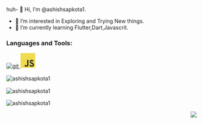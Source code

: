 huh- 👋 Hi, I’m @ashishsapkota1.
- 👀 I’m interested in Exploring and Trying New things.
- 🌱 I’m currently learning Flutter,Dart,Javascrit.

<!-- Languages and Tools -->
<h3 align="left">Languages and Tools:</h3>

<p align="left">
 
 <!--Git-->
  <a href="https://git-scm.com/" target="_blank" rel="noreferrer">
    <img src="https://www.vectorlogo.zone/logos/git-scm/git-scm-icon.svg" alt="git" width="40" height="40"/>
  </a>
<!--JavaScript-->
  <a href="https://developer.mozilla.org/en-US/docs/Web/JavaScript" target="_blank" rel="noreferrer">
    <img src="https://raw.githubusercontent.com/devicons/devicon/master/icons/javascript/javascript-original.svg" alt="javascript" width="40" height="40"/>
  </a>
 
 

 
</p>

<p align="left">
<img align="center" src="https://github-readme-stats.vercel.app/api/top-langs?username=ashishsapkota1&show_icons=true&theme=dark&locale=en&layout=compact" alt="ashishsapkota1" />
</p>

<p align="left">
<img align="center" src="https://github-readme-stats.vercel.app/api?username=ashishsapkota1&show_icons=true&theme=dark&locale=en" alt="ashishsapkota1" />
</p>

<p align="left">
  <img align="center" src="https://github-readme-streak-stats.herokuapp.com/?user=ashishsapkota1&theme=dark&locale=en" alt="ashishsapkota1" />
</p>

<p alight="right">
<img align="right" src="https://komarev.com/ghpvc/?username=ashishsapkota1&style=plastic&color=blue" />
</p>

<!---
ashishsapkota1/ashishsapkota1 is a ✨ special ✨ repository because its `README.md` (this file) appears on your GitHub profile.
You can click the Preview link to take a look at your changes.
--->

